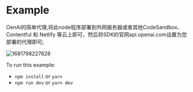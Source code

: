 # Example
OenAi的简单代理,将此node程序部署到外网服务器或者其他CodeSandbox、Contentful 和 Netlify 等云上即可，然后将SDK的官网api.openai.com设置为您部署的代理即可;

![1681798227628](https://user-images.githubusercontent.com/55727172/232687029-bcf0b324-0f3a-43b6-a75f-4c0819f10a14.png)

To run this example:

- `npm install` or `yarn`
- `npm run dev` or `yarn dev`
